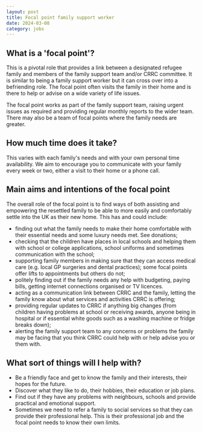 ```yaml
---
layout: post
title: Focal point family support worker
date: 2024-03-08
category: jobs
---
```


## What is a 'focal point'?

This is a pivotal role that provides a link between a designated refugee family and members of the family support team and/or CRRC committee. It is similar to being a family support worker but it can cross over into a befriending role. The focal point often visits the family in their home and is there to help or advise on a wide variety of life issues.

The focal point works as part of the family support team, raising urgent issues as required and providing regular monthly reports to the wider team. There may also be a team of focal points where the family needs are greater.

## How much time does it take?

This varies with each family's needs and with your own personal time availability.  We aim to encourage you to communicate with your family every week or two, either a visit to their home or a phone call.

## Main aims and intentions of the focal point

The overall role of the focal point is to find ways of both assisting and empowering the resettled family to be able to more easily and comfortably settle into the UK as their new home. This has and could include:

- finding out what the family needs to make their home comfortable with their essential needs and some luxury needs met.  See donations;
- checking that the children have places in local schools and helping them with school or college applications, school uniforms and sometimes communication with the school;
- supporting family members in making sure that they can access medical care (e.g. local GP surgeries and dental practices); some focal points offer lifts to appointments but others do not;
- politely finding out if the family needs any help with budgeting, paying bills, getting internet connections organised or TV licences.
- acting as a communication link between CRRC and the family, letting the family know about what services and activities CRRC is offering;
- providing regular updates to CRRC if anything big changes (from children having problems at school or receiving awards, anyone being in hospital or if essential white goods such as a washing machine or fridge breaks down);
- alerting the family support team to any concerns or problems the family may be facing that you think CRRC could help with or help advise you or them with.

## What sort of things will I help with?

- Be a friendly face and get to know the family and their interests, their hopes for the future.
- Discover what they like to do, their hobbies, their education or job plans.
- Find out if they have any problems with neighbours, schools and provide practical and emotional support.
- Sometimes we need to refer a family to social services so that they can provide their professional help. This is their professional job and the focal point needs to know their own limits.
